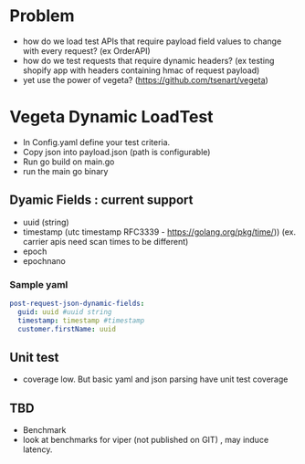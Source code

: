 # Problem 
 - how do we load test APIs that require payload field values to change with every request? (ex OrderAPI)
 - how do we test requests that require dynamic headers? (ex testing shopify app with headers containing hmac of request payload)
 - yet use the power of vegeta? (https://github.com/tsenart/vegeta)

# Vegeta Dynamic LoadTest

 - In Config.yaml define your test criteria.
 - Copy json into payload.json (path is configurable)
 - Run go build on main.go
 - run the main go binary

## Dyamic Fields : current support
 - uuid (string) 
 - timestamp (utc timestamp RFC3339 - https://golang.org/pkg/time/)) (ex. carrier apis need scan times to be different)
 - epoch
 - epochnano

 ### Sample yaml
   ```yaml
   post-request-json-dynamic-fields: 
     guid: uuid #uuid string
     timestamp: timestamp #timestamp
     customer.firstName: uuid
   ```
  
  
## Unit test
- coverage low. But basic yaml and json parsing have unit test coverage

## TBD
 - Benchmark
 - look at benchmarks for viper (not published on GIT) , may induce latency.
   
